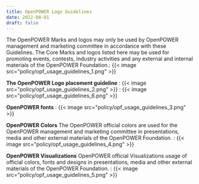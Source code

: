 ```yaml
---
title: OpenPOWER Logo Guidelines
date: 2022-08-01
draft: false
---
```


The OpenPOWER Marks and logos may only be used by OpenPOWER management and marketing committee in accordance with these Guidelines. The Core Marks and logos listed here may be used for promoting events, contests, industry activities and any external and internal materials of the OpenPOWER Foundation.: {{< image src="policy/opf_usage_guidelines_1.png" >}}

**The OpenPOWER Logo placement guideline**
: {{< image src="policy/opf_usage_guidelines_2.png" >}}
: {{< image src="policy/opf_usage_guidelines_6.png" >}}

**OpenPOWER fonts**
: {{< image src="policy/opf_usage_guidelines_3.png" >}}

**OpenPOWER Colors**
The OpenPOWER official colors are used for the OpenPOWER management and marketing committee in presentations, media and other external materials of the OpenPOWER Foundation.
: {{< image src="policy/opf_usage_guidelines_4.png" >}}

**OpenPOWER Visualizations**
OpenPOWER official Visualizations usage of official colors, fonts and designs in presentations, media and other external materials of the OpenPOWER Foundation. 
: {{< image src="policy/opf_usage_guidelines_5.png" >}}

